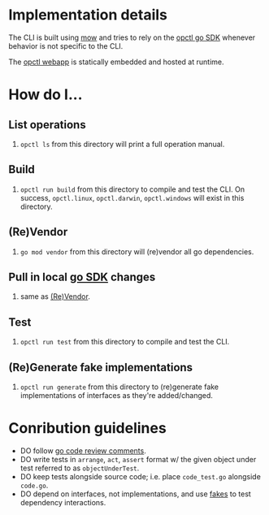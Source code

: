 # Implementation details
The CLI is built using [mow](https://github.com/jawher/mow.cli) and tries to rely on the [opctl go SDK](../sdks/go/README.md) whenever behavior is not specific to the CLI.

The [opctl webapp](../webapp/README.md) is statically embedded and hosted at runtime.


# How do I...

## List operations
1. `opctl ls` from this directory will print a full operation manual.

## Build
1. `opctl run build` from this directory to compile and test the CLI. On success, `opctl.linux`, `opctl.darwin`, `opctl.windows` will exist in this directory.

## (Re)Vendor
1. `go mod vendor` from this directory will (re)vendor all go dependencies.

## Pull in local [go SDK](../sdks/go/README.md) changes
1. same as [(Re)Vendor](#revendor).

## Test
1. `opctl run test` from this directory to compile and test the CLI.

## (Re)Generate fake implementations
1. `opctl run generate` from this directory to (re)generate fake implementations of interfaces as they're added/changed.


# Conribution guidelines
- DO follow [go code review comments](https://github.com/golang/go/wiki/CodeReviewComments).
- DO write tests in `arrange`, `act`, `assert` format w/ the given object under test referred to as `objectUnderTest`.
- DO keep tests alongside source code; i.e. place `code_test.go` alongside `code.go`.
- DO depend on interfaces, not implementations, and use [fakes](https://github.com/maxbrunsfeld/counterfeiter) to test dependency interactions.

